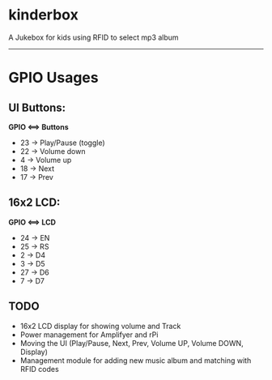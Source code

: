 kinderbox
=========

A Jukebox for kids using RFID to select mp3 album


* * *


GPIO Usages
===========


UI Buttons:
-----------


__GPIO <==> Buttons__

* 23   -> Play/Pause (toggle)
* 22   -> Volume down
* 4    -> Volume up
* 18   -> Next
* 17   -> Prev


16x2 LCD:
-----------

__GPIO <==> LCD__
* 24   -> EN
* 25   -> RS
* 2    -> D4
* 3    -> D5
* 27   -> D6
* 7    -> D7




TODO
-----

* 16x2 LCD display for showing volume and Track
* Power management for Amplifyer and rPi
* Moving the UI (Play/Pause, Next, Prev, Volume UP, Volume DOWN, Display)
* Management module for adding new music album and matching with RFID codes  


